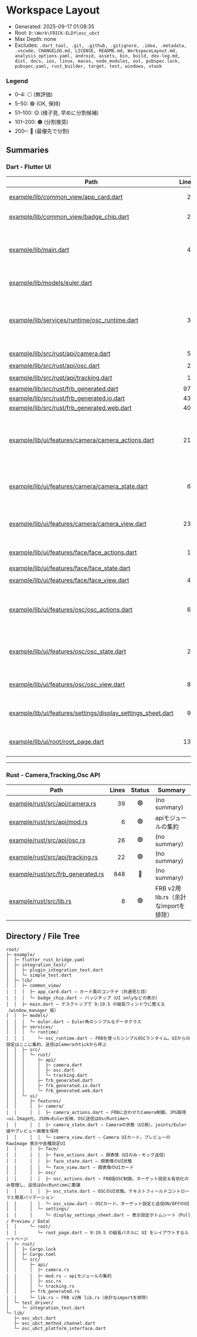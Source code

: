 # Workspace Layout

- Generated: 2025-09-17 01:08:35
- Root: `D:\Work\FRICK-ELDY\osc_ubct`
- Max Depth: none
- Excludes: `.dart_tool, .git, .github, .gitignore, .idea, .metadata, .vscode, CHANGELOG.md, LICENSE, README.md, WorkspaceLayout.md, analysis_options.yaml, android, assets, bin, build, dev-log.md, dist, docs, ios, linux, macos, node_modules, out, pubspec.lock, pubspec.yaml, rust_builder, target, test, windows, xtask`

### Legend
- 0–4: ⚪ (無評価)
- 5–50: 🟢 (OK, 保持)
- 51–100: 🟡 (様子見, 早めに分割候補)
- 101–200: 🟠 (分割推奨)
- 200–: 🔴 (最優先で分割)

## Summaries

### Dart - Flutter UI
| Path | Lines | Status | Summary |
|------|------:|:------:|---------|
| [example/lib/common_view/app_card.dart](https://github.com/FRICK-ELDY/rust-3d/blob/main/example/lib/common_view/app_card.dart) | 21 | 🟢 | カード風のコンテナ（共通見た目） |
| [example/lib/common_view/badge_chip.dart](https://github.com/FRICK-ELDY/rust-3d/blob/main/example/lib/common_view/badge_chip.dart) | 22 | 🟢 | バッジチップ（UI onlyなどの表示） |
| [example/lib/main.dart](https://github.com/FRICK-ELDY/rust-3d/blob/main/example/lib/main.dart) | 49 | 🟢 | デスクトップで 9:19.5 の縦長ウィンドウに整える（window_manager 版） |
| [example/lib/models/euler.dart](https://github.com/FRICK-ELDY/rust-3d/blob/main/example/lib/models/euler.dart) | 7 | 🟢 | Euler角のシンプルなデータクラス |
| [example/lib/services/runtime/osc_runtime.dart](https://github.com/FRICK-ELDY/rust-3d/blob/main/example/lib/services/runtime/osc_runtime.dart) | 37 | 🟢 | FRBを使ったシンプルOSCランタイム。UIからの設定はここに集約、送信はCameraのtickから呼ぶ |
| [example/lib/src/rust/api/camera.dart](https://github.com/FRICK-ELDY/rust-3d/blob/main/example/lib/src/rust/api/camera.dart) | 50 | 🟢 | (no summary) |
| [example/lib/src/rust/api/osc.dart](https://github.com/FRICK-ELDY/rust-3d/blob/main/example/lib/src/rust/api/osc.dart) | 25 | 🟢 | (no summary) |
| [example/lib/src/rust/api/tracking.dart](https://github.com/FRICK-ELDY/rust-3d/blob/main/example/lib/src/rust/api/tracking.dart) | 18 | 🟢 | (no summary) |
| [example/lib/src/rust/frb_generated.dart](https://github.com/FRICK-ELDY/rust-3d/blob/main/example/lib/src/rust/frb_generated.dart) | 977 | 🔴 | (no summary) |
| [example/lib/src/rust/frb_generated.io.dart](https://github.com/FRICK-ELDY/rust-3d/blob/main/example/lib/src/rust/frb_generated.io.dart) | 433 | 🔴 | (no summary) |
| [example/lib/src/rust/frb_generated.web.dart](https://github.com/FRICK-ELDY/rust-3d/blob/main/example/lib/src/rust/frb_generated.web.dart) | 409 | 🔴 | (no summary) |
| [example/lib/ui/features/camera/camera_actions.dart](https://github.com/FRICK-ELDY/rust-3d/blob/main/example/lib/ui/features/camera/camera_actions.dart) | 218 | 🔴 | FRBに合わせたCamera制御。JPG取得→ui.Image化、JSON→Euler反映、OSC送信はOscRuntimeへ |
| [example/lib/ui/features/camera/camera_state.dart](https://github.com/FRICK-ELDY/rust-3d/blob/main/example/lib/ui/features/camera/camera_state.dart) | 60 | 🟡 | Cameraの状態（UI用）。joints/Euler 値やプレビュー画像を保持 |
| [example/lib/ui/features/camera/camera_view.dart](https://github.com/FRICK-ELDY/rust-3d/blob/main/example/lib/ui/features/camera/camera_view.dart) | 230 | 🔴 | Camera UIカード。プレビューの RawImage 表示や各種設定UI |
| [example/lib/ui/features/face/face_actions.dart](https://github.com/FRICK-ELDY/rust-3d/blob/main/example/lib/ui/features/face/face_actions.dart) | 16 | 🟢 | 顔表情（UIのみ・モック送信） |
| [example/lib/ui/features/face/face_state.dart](https://github.com/FRICK-ELDY/rust-3d/blob/main/example/lib/ui/features/face/face_state.dart) | 7 | 🟢 | 顔表情のUI状態 |
| [example/lib/ui/features/face/face_view.dart](https://github.com/FRICK-ELDY/rust-3d/blob/main/example/lib/ui/features/face/face_view.dart) | 48 | 🟢 | 顔表情のUIカード |
| [example/lib/ui/features/osc/osc_actions.dart](https://github.com/FRICK-ELDY/rust-3d/blob/main/example/lib/ui/features/osc/osc_actions.dart) | 63 | 🟡 | FRB版OSC制御。ターゲット設定＆有効化のみ管理し、送信はOscRuntimeに委譲 |
| [example/lib/ui/features/osc/osc_state.dart](https://github.com/FRICK-ELDY/rust-3d/blob/main/example/lib/ui/features/osc/osc_state.dart) | 24 | 🟢 | OSCのUI状態。テキストフィールドコントローラと簡易バリデーション |
| [example/lib/ui/features/osc/osc_view.dart](https://github.com/FRICK-ELDY/rust-3d/blob/main/example/lib/ui/features/osc/osc_view.dart) | 82 | 🟡 | OSCカード。ターゲット設定と送信ON/OFFのUI |
| [example/lib/ui/features/settings/display_settings_sheet.dart](https://github.com/FRICK-ELDY/rust-3d/blob/main/example/lib/ui/features/settings/display_settings_sheet.dart) | 96 | 🟡 | 表示設定ボトムシート（Pull / Preview / Data） |
| [example/lib/ui/root/root_page.dart](https://github.com/FRICK-ELDY/rust-3d/blob/main/example/lib/ui/root/root_page.dart) | 137 | 🟠 | 9:19.5 の縦長パネルに UI をレイアウトするルートページ |

---

### Rust - Camera,Tracking,Osc API 
| Path | Lines | Status | Summary |
|------|------:|:------:|---------|
| [example/rust/src/api/camera.rs](https://github.com/FRICK-ELDY/rust-3d/blob/main/example/rust/src/api/camera.rs) | 39 | 🟢 | (no summary) |
| [example/rust/src/api/mod.rs](https://github.com/FRICK-ELDY/rust-3d/blob/main/example/rust/src/api/mod.rs) | 6 | 🟢 | apiモジュールの集約 |
| [example/rust/src/api/osc.rs](https://github.com/FRICK-ELDY/rust-3d/blob/main/example/rust/src/api/osc.rs) | 26 | 🟢 | (no summary) |
| [example/rust/src/api/tracking.rs](https://github.com/FRICK-ELDY/rust-3d/blob/main/example/rust/src/api/tracking.rs) | 22 | 🟢 | (no summary) |
| [example/rust/src/frb_generated.rs](https://github.com/FRICK-ELDY/rust-3d/blob/main/example/rust/src/frb_generated.rs) | 848 | 🔴 | (no summary) |
| [example/rust/src/lib.rs](https://github.com/FRICK-ELDY/rust-3d/blob/main/example/rust/src/lib.rs) | 8 | 🟢 | FRB v2用 lib.rs（余計なimportを排除） |

## Directory / File Tree

```
root/
├─ example/
│  ├─ flutter_rust_bridge.yaml
│  ├─ integration_test/
│  │  ├─ plugin_integration_test.dart
│  │  └─ simple_test.dart
│  ├─ lib/
│  │  ├─ common_view/
│  │  │  ├─ app_card.dart — カード風のコンテナ（共通見た目）
│  │  │  └─ badge_chip.dart — バッジチップ（UI onlyなどの表示）
│  │  ├─ main.dart — デスクトップで 9:19.5 の縦長ウィンドウに整える（window_manager 版）
│  │  ├─ models/
│  │  │  └─ euler.dart — Euler角のシンプルなデータクラス
│  │  ├─ services/
│  │  │  └─ runtime/
│  │  │     └─ osc_runtime.dart — FRBを使ったシンプルOSCランタイム。UIからの設定はここに集約、送信はCameraのtickから呼ぶ
│  │  ├─ src/
│  │  │  └─ rust/
│  │  │     ├─ api/
│  │  │     │  ├─ camera.dart
│  │  │     │  ├─ osc.dart
│  │  │     │  └─ tracking.dart
│  │  │     ├─ frb_generated.dart
│  │  │     ├─ frb_generated.io.dart
│  │  │     └─ frb_generated.web.dart
│  │  └─ ui/
│  │     ├─ features/
│  │     │  ├─ camera/
│  │     │  │  ├─ camera_actions.dart — FRBに合わせたCamera制御。JPG取得→ui.Image化、JSON→Euler反映、OSC送信はOscRuntimeへ
│  │     │  │  ├─ camera_state.dart — Cameraの状態（UI用）。joints/Euler 値やプレビュー画像を保持
│  │     │  │  └─ camera_view.dart — Camera UIカード。プレビューの RawImage 表示や各種設定UI
│  │     │  ├─ face/
│  │     │  │  ├─ face_actions.dart — 顔表情（UIのみ・モック送信）
│  │     │  │  ├─ face_state.dart — 顔表情のUI状態
│  │     │  │  └─ face_view.dart — 顔表情のUIカード
│  │     │  ├─ osc/
│  │     │  │  ├─ osc_actions.dart — FRB版OSC制御。ターゲット設定＆有効化のみ管理し、送信はOscRuntimeに委譲
│  │     │  │  ├─ osc_state.dart — OSCのUI状態。テキストフィールドコントローラと簡易バリデーション
│  │     │  │  └─ osc_view.dart — OSCカード。ターゲット設定と送信ON/OFFのUI
│  │     │  └─ settings/
│  │     │     └─ display_settings_sheet.dart — 表示設定ボトムシート（Pull / Preview / Data）
│  │     └─ root/
│  │        └─ root_page.dart — 9:19.5 の縦長パネルに UI をレイアウトするルートページ
│  ├─ rust/
│  │  ├─ Cargo.lock
│  │  ├─ Cargo.toml
│  │  └─ src/
│  │     ├─ api/
│  │     │  ├─ camera.rs
│  │     │  ├─ mod.rs — apiモジュールの集約
│  │     │  ├─ osc.rs
│  │     │  └─ tracking.rs
│  │     ├─ frb_generated.rs
│  │     └─ lib.rs — FRB v2用 lib.rs（余計なimportを排除）
│  └─ test_driver/
│     └─ integration_test.dart
└─ lib/
   ├─ osc_ubct.dart
   ├─ osc_ubct_method_channel.dart
   └─ osc_ubct_platform_interface.dart
```

